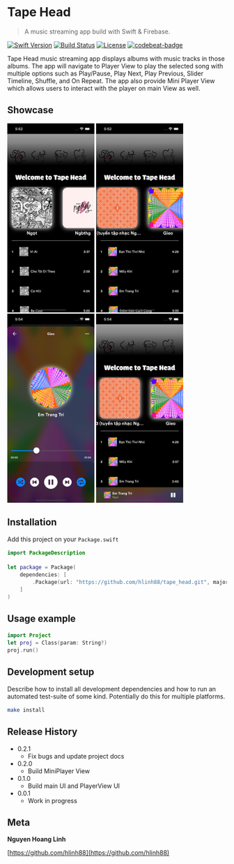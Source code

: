 # Tape Head
> A music streaming app build with Swift & Firebase.

[![Swift Version][swift-image]][swift-url]
[![Build Status][travis-image]][travis-url]
[![License][license-image]][license-url]
[![codebeat-badge][codebeat-image]][codebeat-url]

Tape Head music streaming app displays albums with music tracks in those albums. The app will navigate to Player View to play the selected song with multiple options such as Play/Pause, Play Next, Play Previous, Slider Timeline, Shuffle, and On Repeat. The app also provide Mini Player View which allows users to interact with the player on main View as well.

## Showcase

<img src="TapeHead/showcase1.png" alt="showcase" width="200"/>
<img src="TapeHead/showcase2.png" alt="showcase" width="200"/>
<img src="TapeHead/showcase3.png" alt="showcase" width="200"/>
<img src="TapeHead/showcase4.png" alt="showcase" width="200"/>


## Installation

Add this project on your `Package.swift`

```swift
import PackageDescription

let package = Package(
    dependencies: [
        .Package(url: "https://github.com/hlinh88/tape_head.git", majorVersion: 0, minor: 0)
    ]
)
```

## Usage example


```swift
import Project
let proj = Class(param: String?)
proj.run()
```


## Development setup

Describe how to install all development dependencies and how to run an automated test-suite of some kind. Potentially do this for multiple platforms.

```sh
make install
```

## Release History

* 0.2.1
    * Fix bugs and update project docs
* 0.2.0
    * Build MiniPlayer View
* 0.1.0
    * Build main UI and PlayerView UI
* 0.0.1
    * Work in progress

## Meta

**Nguyen Hoang Linh**

[https://github.com/hlinh88](https://github.com/hlinh88)

[swift-image]:https://img.shields.io/badge/swift-3.0-orange.svg
[swift-url]: https://swift.org/
[license-image]: https://img.shields.io/badge/License-MIT-blue.svg
[license-url]: LICENSE
[travis-image]: https://img.shields.io/travis/dbader/node-datadog-metrics/master.svg
[travis-url]: https://travis-ci.org/dbader/node-datadog-metrics
[codebeat-image]: https://codebeat.co/badges/c19b47ea-2f9d-45df-8458-b2d952fe9dad
[codebeat-url]: https://codebeat.co/projects/github-com-vsouza-awesomeios-com
